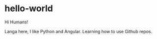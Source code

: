 # hello-world

Hi Humans!

Langa here, I like Python and Angular.
Learning how to use Github repos.
